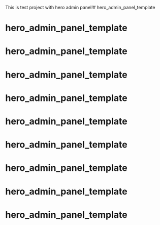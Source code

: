This is test project with hero admin panel!# hero_admin_panel_template
# hero_admin_panel_template
# hero_admin_panel_template
# hero_admin_panel_template
# hero_admin_panel_template
# hero_admin_panel_template
# hero_admin_panel_template
# hero_admin_panel_template
# hero_admin_panel_template
# hero_admin_panel_template
